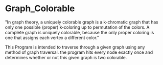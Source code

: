 # Graph_Colorable
"In graph theory, a uniquely colorable graph is a k-chromatic graph that has only one possible (proper) k-coloring up to permutation of the colors.
A complete graph is uniquely colorable, because the only proper coloring is one that assigns each vertex a different color."

This Program is intended to traverse through a given graph using any method of graph traversal.
the program hits every node exactly once and determines whether or not this given graph is two colorable.
